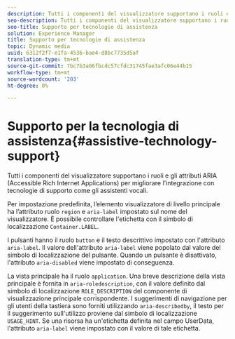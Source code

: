 ```yaml
---
description: Tutti i componenti del visualizzatore supportano i ruoli e gli attributi ARIA (Accessible Rich Internet Applications) per migliorare l'integrazione con tecnologie di supporto come gli assistenti vocali.
seo-description: Tutti i componenti del visualizzatore supportano i ruoli e gli attributi ARIA (Accessible Rich Internet Applications) per migliorare l'integrazione con tecnologie di supporto come gli assistenti vocali.
seo-title: Supporto per tecnologie di assistenza
solution: Experience Manager
title: Supporto per tecnologie di assistenza
topic: Dynamic media
uuid: 6312f2f7-e1fa-4536-bae4-d8bc7735d5af
translation-type: tm+mt
source-git-commit: 7bc7b3a86fbcdc57cfdc31745fae3afc06e44b15
workflow-type: tm+mt
source-wordcount: '203'
ht-degree: 0%

---
```



# Supporto per la tecnologia di assistenza{#assistive-technology-support}

Tutti i componenti del visualizzatore supportano i ruoli e gli attributi ARIA (Accessible Rich Internet Applications) per migliorare l&#39;integrazione con tecnologie di supporto come gli assistenti vocali.

Per impostazione predefinita, l’elemento visualizzatore di livello principale ha l’attributo ruolo `region` e `aria-label` impostato sul nome del visualizzatore. È possibile controllare l&#39;etichetta con il simbolo di localizzazione `Container.LABEL`.

I pulsanti hanno il ruolo `button` e il testo descrittivo impostato con l&#39;attributo `aria-label`. Il valore dell&#39;attributo `aria-label` viene popolato dal valore del simbolo di localizzazione del pulsante. Quando un pulsante è disattivato, l&#39;attributo `aria-disabled` viene impostato di conseguenza.

La vista principale ha il ruolo `application`. Una breve descrizione della vista principale è fornita in `aria-roledescription`, con il valore definito dal simbolo di localizzazione `ROLE_DESCRIPTION` del componente di visualizzazione principale corrispondente. I suggerimenti di navigazione per gli utenti della tastiera sono forniti utilizzando `aria-describedby`, il testo per il suggerimento sull&#39;utilizzo proviene dal simbolo di localizzazione `USAGE_HINT`. Se una risorsa ha un&#39;etichetta definita nel campo UserData, l&#39;attributo `aria-label` viene impostato con il valore di tale etichetta.
